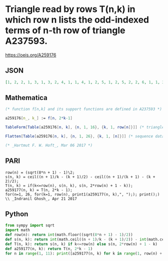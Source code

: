 # Triangle read by rows T\(n,k\) in which row n lists the odd\-indexed terms of n\-th row of triangle A237593\.
https://oeis.org/A259176
## JSON
```JSON
[1, 2, 2, 1, 3, 1, 3, 2, 4, 1, 1, 4, 1, 2, 5, 1, 2, 5, 2, 2, 6, 1, 1, 2, 6, 1, 1, 3, 7, 2, 1, 2, 7, 2, 1, 3, 8, 1, 2, 3, 8, 2, 1, 1, 3, 9, 2, 1, 1, 3, 9, 2, 1, 1, 4, 10, 2, 1, 2, 3, 10, 2, 1, 2, 4, 11, 2, 2, 1, 4, 11, 3, 1, 1, 1, 4, 12, 2, 1, 1, 2, 4, 12, 2, 1, 1, 2, 5, 13, 3, 1, 1, 2, 4, 13, 3, 2, 1, 1, 5, 14, 2, 2, 1, 2, 5]
```
## Mathematica
```Mathematica
(* function f[n,k] and its support functions are defined in A237593 *)
```
```Mathematica
a259176[n_, k_] := f[n, 2*k-1]
```
```Mathematica
TableForm[Table[a259176[n, k], {n, 1, 16}, {k, 1, row[n]}]] (* triangle *)
```
```Mathematica
Flatten[Table[a259176[n, k], {n, 1, 26}, {k, 1, [n]}]] (* sequence data *)
```
```Mathematica
(* _Hartmut F. W. Hoft_, Mar 06 2017 *)
```
## PARI
```PARI
row(n) = (sqrt(8*n + 1) - 1)\2;
s(n, k) = ceil((n + 1)/k - (k + 1)/2) - ceil((n + 1)/(k + 1) - (k + 2)/2);
T(n, k) = if(k<=row(n), s(n, k), s(n, 2*row(n) + 1 - k));
a259177(n, k) = T(n, 2*k - 1);
for(n=1, 26, for(k=1, row(n), print1(a259177(n, k),", ");); print();)  \\ _Indranil Ghosh_, Apr 21 2017
```
## Python
```Python
from sympy import sqrt
import math
def row(n): return int(math.floor((sqrt(8*n + 1) - 1)/2))
def s(n, k): return int(math.ceil((n + 1)/k - (k + 1)/2)) - int(math.ceil((n + 1)/(k + 1) - (k + 2)/2))
def T(n, k): return s(n, k) if k<=row(n) else s(n, 2*row(n) + 1 - k)
def a259177(n, k): return T(n, 2*k - 1)
for n in range(1, 11): print([a259177(n, k) for k in range(1, row(n) + 1)]) # _Indranil Ghosh_, Apr 21 2017
```
